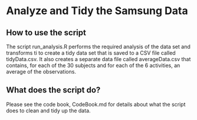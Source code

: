 Analyze and Tidy the Samsung Data 
========================================================

## How to use the script
The script run_analysis.R performs the required analysis of the data set and transforms ti to create a tidy data set that is saved to a CSV file called tidyData.csv.
It also creates a separate data file called averageData.csv that contains, for each of the 30 subjects and for each of the 6 activities, an average of the observations.

## What does the script do?
Please see the code book, CodeBook.md for details about what the script does to clean and tidy up the data.
